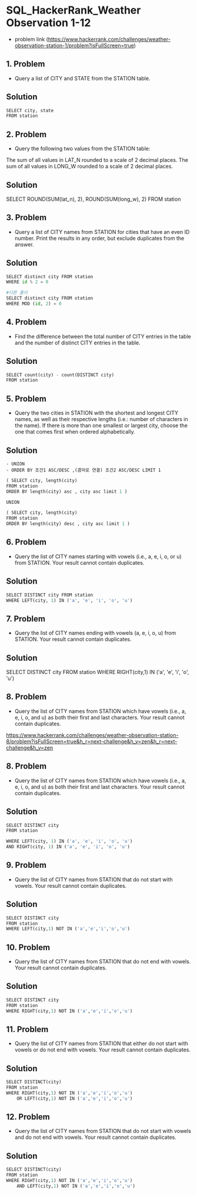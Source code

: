# SQL_HackerRank_Weather Observation 1-12

- problem link (https://www.hackerrank.com/challenges/weather-observation-station-1/problem?isFullScreen=true)

## 1. Problem
- Query a list of CITY and STATE from the STATION table.

## Solution


```python
SELECT city, state
FROM station
```

## 2. Problem
- Query the following two values from the STATION table:

The sum of all values in LAT_N rounded to a scale of 2 decimal places.
The sum of all values in LONG_W rounded to a scale of 2 decimal places.

## Solution

SELECT ROUND(SUM(lat_n), 2), ROUND(SUM(long_w), 2)
FROM station


## 3. Problem
- Query a list of CITY names from STATION for cities that have an even ID number. Print the results in any order, but exclude duplicates from the answer.

## Solution


```python
SELECT distinct city FROM station 
WHERE id % 2 = 0
```


```python
#다른 풀이
SELECT distinct city FROM station 
WHERE MOD (id, 2) = 0
```

## 4. Problem
- Find the difference between the total number of CITY entries in the table and the number of distinct CITY entries in the table.

## Solution


```python
SELECT count(city) - count(DISTINCT city)
FROM station
```

## 5. Problem
- Query the two cities in STATION with the shortest and longest CITY names, as well as their respective lengths (i.e.: number of characters in the name). If there is more than one smallest or largest city, choose the one that comes first when ordered alphabetically.

## Solution
    - UNION
    - ORDER BY 조건1 ASC/DESC ,(콤마로 연결) 조건2 ASC/DESC LIMIT 1


```python
( SELECT city, length(city)
FROM station
ORDER BY length(city) asc , city asc limit 1 )

UNION

( SELECT city, length(city)
FROM station
ORDER BY length(city) desc , city asc limit 1 )
```

## 6. Problem
- Query the list of CITY names starting with vowels (i.e., a, e, i, o, or u) from STATION. Your result cannot contain duplicates.

## Solution


```python
SELECT DISTINCT city FROM station
WHERE LEFT(city, 1) IN ('a', 'e', 'i', 'o', 'u')
```

## 7. Problem
- Query the list of CITY names ending with vowels (a, e, i, o, u) from STATION. Your result cannot contain duplicates.

## Solution

SELECT DISTINCT city FROM station
WHERE RIGHT(city,1) IN ('a', 'e', 'i', 'o', 'u')

## 8. Problem
- Query the list of CITY names from STATION which have vowels (i.e., a, e, i, o, and u) as both their first and last characters. Your result cannot contain duplicates.

https://www.hackerrank.com/challenges/weather-observation-station-8/problem?isFullScreen=true&h_r=next-challenge&h_v=zen&h_r=next-challenge&h_v=zen

## 8. Problem
- Query the list of CITY names from STATION which have vowels (i.e., a, e, i, o, and u) as both their first and last characters. Your result cannot contain duplicates.

## Solution


```python
SELECT DISTINCT city
FROM station

WHERE LEFT(city, 1) IN ('a', 'e', 'i', 'o', 'u')
AND RIGHT(city, 1) IN ('a', 'e', 'i', 'o', 'u')
```

## 9. Problem
- Query the list of CITY names from STATION that do not start with vowels. Your result cannot contain duplicates.

## Solution


```python
SELECT DISTINCT city
FROM station
WHERE LEFT(city,1) NOT IN ('a','e','i','o','u')
```

## 10. Problem
- Query the list of CITY names from STATION that do not end with vowels. Your result cannot contain duplicates.

## Solution


```python
SELECT DISTINCT city
FROM station
WHERE RIGHT(city,1) NOT IN ('a','e','i','o','u')
```

## 11. Problem
- Query the list of CITY names from STATION that either do not start with vowels or do not end with vowels. Your result cannot contain duplicates.

## Solution


```python
SELECT DISTINCT(city)
FROM station
WHERE RIGHT(city,1) NOT IN ('a','e','i','o','u')
    OR LEFT(city,1) NOT IN ('a','e','i','o','u')
```

## 12. Problem
- Query the list of CITY names from STATION that do not start with vowels and do not end with vowels. Your result cannot contain duplicates.

## Solution


```python
SELECT DISTINCT(city)
FROM station
WHERE RIGHT(city,1) NOT IN ('a','e','i','o','u')
    AND LEFT(city,1) NOT IN ('a','e','i','o','u')
```
